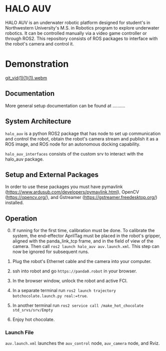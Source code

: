 # HALO AUV

HALO AUV is an underwater robotic platform designed for student's in Northwestern University's M.S. in Robotics
program to explore underwater robotics. It can be controlled manually via a video game controller or through ROS2.
This repository consists of ROS packages to interface with the robot's camera and control it.

# Demonstration

[git_vid(1)(1)(1).webm](https://user-images.githubusercontent.com/46512429/225805866-1e266bba-3032-4d6f-bc3e-513fe9768ad3.webm)

## Documentation
More general setup documentation can be found at ..........

## System Architecture
`halo_auv` is a python ROS2 package that has node to set up communication and control the robot, obtain
the robot's camera stream and publish it as a ROS image, and ROS node for an autonomous docking capability.

`halo_auv_interfaces` consists of the custom srv to interact with the halo_auv package.

## Setup and External Packages
In order to use these packages you must have pymavlink (https://www.ardusub.com/developers/pymavlink.html),
OpenCV (https://opencv.org/), and Gstreamer (https://gstreamer.freedesktop.org/) installed.

## Operation 
0. If running for the first time, calibration must be done. To calibrate the system, the end-effector 
AprilTag must be placed in the robot's gripper, aligned with the panda_link_tcp frame, and in the 
field of view of the camera. Then call `ros2 launch halo_auv auv.launch.xml`. 
This step can now be ignored for subsequent runs.

1. Plug the robot's Ethernet cable and the camera into your computer.

2. ssh into robot and go `https://panda0.robot` in your browser.

3. In the browser window, unlock the robot and active FCI.

4. In a separate terminal run `ros2 launch trajectory botchocolate.launch.py real:=true`.

5. In another terminal run `ros2 service call /make_hot_chocolate std_srvs/srv/Empty`

6. Enjoy hot chocolate.

### Launch File
`auv.launch.xml` launches the `auv_control` node, `auv_camera` node, and Rviz.